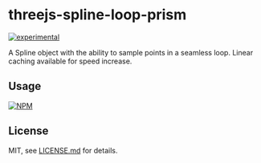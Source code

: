 # threejs-spline-loop-prism

[![experimental](http://badges.github.io/stability-badges/dist/experimental.svg)](http://github.com/badges/stability-badges)

A Spline object with the ability to sample points in a seamless loop. Linear caching available for speed increase.

## Usage

[![NPM](https://nodei.co/npm/threejs-spline-loop-prism.png)](https://nodei.co/npm/threejs-spline-loop-prism/)

## License

MIT, see [LICENSE.md](http://github.com/bunnybones1/threejs-spline-loop-prism/blob/master/LICENSE.md) for details.
